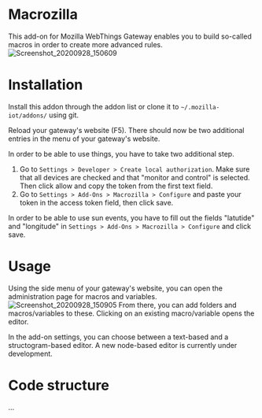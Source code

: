 # Macrozilla
This add-on for Mozilla WebThings Gateway enables you to build so-called macros in order to create more advanced rules.
![Screenshot_20200928_150609](https://user-images.githubusercontent.com/44091658/94436365-a6ce5c80-019c-11eb-8b5b-eb291361dcd4.png)

# Installation
Install this addon through the addon list or clone it to `~/.mozilla-iot/addons/` using git.

Reload your gateway's website (F5). There should now be two additional entries in the menu of your gateway's website.

In order to be able to use things, you have to take two additional step. 
1. Go to `Settings > Developer > Create local authorization`. Make sure that all devices are checked and that "monitor and control" is selected. Then click allow and copy the token from the first text field.
2. Go to `Settings > Add-Ons > Macrozilla > Configure` and paste your token in the access token field, then click save.

In order to be able to use sun events, you have to fill out the fields "latutide" and "longitude" in `Settings > Add-Ons > Macrozilla > Configure` and click save.

# Usage

Using the side menu of your gateway's website, you can open the administration page for macros and variables.
![Screenshot_20200928_150905](https://user-images.githubusercontent.com/44091658/94436383-aa61e380-019c-11eb-8704-3c35cc4553cd.png)
From there, you can add folders and macros/variables to these. Clicking on an existing macro/variable opens the editor.

In the add-on settings, you can choose between a text-based and a structogram-based editor. A new node-based editor is currently under development.

# Code structure

...
